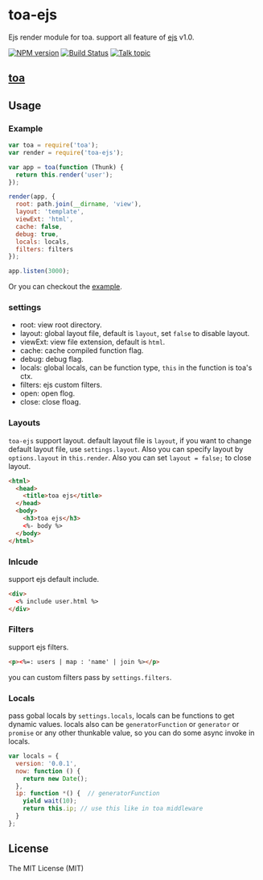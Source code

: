 toa-ejs
====
Ejs render module for toa. support all feature of [ejs](https://github.com/visionmedia/ejs) v1.0.

[![NPM version][npm-image]][npm-url]
[![Build Status][travis-image]][travis-url]
[![Talk topic][talk-image]][talk-url]

## [toa](https://github.com/toajs/toa)

## Usage

### Example

```js
var toa = require('toa');
var render = require('toa-ejs');

var app = toa(function (Thunk) {
  return this.render('user');
});

render(app, {
  root: path.join(__dirname, 'view'),
  layout: 'template',
  viewExt: 'html',
  cache: false,
  debug: true,
  locals: locals,
  filters: filters
});

app.listen(3000);
```

Or you can checkout the [example](https://github.com/toajs/toa-ejs/tree/master/examples).

### settings

* root: view root directory.
* layout: global layout file, default is `layout`, set `false` to disable layout.
* viewExt: view file extension, default is `html`.
* cache: cache compiled function flag.
* debug: debug flag.
* locals: global locals, can be function type, `this` in the function is toa's ctx.
* filters: ejs custom filters.
* open: open flog.
* close: close floag.

### Layouts

`toa-ejs` support layout. default layout file is `layout`, if you want to change default layout file, use `settings.layout`. Also you can specify layout by `options.layout` in `this.render`.
Also you can set `layout = false;` to close layout.

```html
<html>
  <head>
    <title>toa ejs</title>
  </head>
  <body>
    <h3>toa ejs</h3>
    <%- body %>
  </body>
</html>
```

### Inlcude

support ejs default include.

```html
<div>
  <% include user.html %>
</div>
```

### Filters

support ejs filters.

```html
<p><%=: users | map : 'name' | join %></p>
```

you can custom filters pass by `settings.filters`.

### Locals

pass gobal locals by `settings.locals`, locals can be functions to get dynamic values.
locals also can be `generatorFunction` or `generator` or `promise` or any other thunkable value, so you can do some async invoke in locals.

```js
var locals = {
  version: '0.0.1',
  now: function () {
    return new Date();
  },
  ip: function *() {  // generatorFunction
    yield wait(10);
    return this.ip; // use this like in toa middleware
  }
};
```

## License

The MIT License (MIT)

[npm-url]: https://npmjs.org/package/toa-ejs
[npm-image]: http://img.shields.io/npm/v/toa-ejs.svg

[travis-url]: https://travis-ci.org/toajs/toa-ejs
[travis-image]: http://img.shields.io/travis/toajs/toa-ejs.svg

[talk-url]: https://guest.talk.ai/rooms/a6a9331024
[talk-image]: https://img.shields.io/talk/t/a6a9331024.svg

